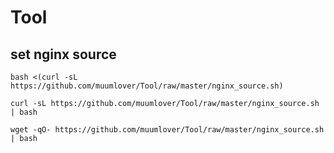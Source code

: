 # Tool

## set nginx source

`bash <(curl -sL https://github.com/muumlover/Tool/raw/master/nginx_source.sh)`

`curl -sL https://github.com/muumlover/Tool/raw/master/nginx_source.sh | bash`

`wget -qO- https://github.com/muumlover/Tool/raw/master/nginx_source.sh | bash`
